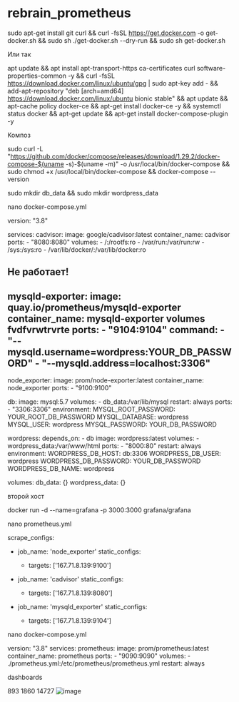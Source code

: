 # rebrain_prometheus
sudo apt-get install git curl &&  curl -fsSL https://get.docker.com -o get-docker.sh && sudo sh ./get-docker.sh --dry-run && sudo sh get-docker.sh

Или так


apt update && apt install apt-transport-https ca-certificates curl software-properties-common -y && curl -fsSL https://download.docker.com/linux/ubuntu/gpg | sudo apt-key add - &&  add-apt-repository "deb [arch=amd64] https://download.docker.com/linux/ubuntu bionic stable" && apt update && apt-cache policy docker-ce && apt-get install docker-ce -y && systemctl status docker && apt-get update && apt-get install docker-compose-plugin -y



Композ


sudo curl -L "https://github.com/docker/compose/releases/download/1.29.2/docker-compose-$(uname -s)-$(uname -m)" -o /usr/local/bin/docker-compose && sudo chmod +x /usr/local/bin/docker-compose && docker-compose --version



sudo mkdir db_data && sudo mkdir wordpress_data











nano docker-compose.yml

version: "3.8"

services:
  cadvisor:
    image: google/cadvisor:latest
    container_name: cadvisor
    ports:
      - "8080:8080"
    volumes:
      - /:/rootfs:ro
      - /var/run:/var/run:rw
      - /sys:/sys:ro
      - /var/lib/docker/:/var/lib/docker:ro

Не работает!
-------
  mysqld-exporter:
    image: quay.io/prometheus/mysqld-exporter
    container_name: mysqld-exporter
    volumes fvdfvrwtrvrte
    ports:
     - "9104:9104"
    command:
     - "--mysqld.username=wordpress:YOUR_DB_PASSWORD"
     - "--mysqld.address=localhost:3306"
------------




  node_exporter:
    image: prom/node-exporter:latest
    container_name: node_exporter
    ports:
      - "9100:9100"

  db:
    image: mysql:5.7
    volumes:
      - db_data:/var/lib/mysql
    restart: always
    ports:
     - "3306:3306"
    environment:
      MYSQL_ROOT_PASSWORD: YOUR_ROOT_DB_PASSWORD
      MYSQL_DATABASE: wordpress
      MYSQL_USER: wordpress
      MYSQL_PASSWORD: YOUR_DB_PASSWORD

  wordpress:
    depends_on:
      - db
    image: wordpress:latest
    volumes:
      - wordpress_data:/var/www/html
    ports:
      - "8000:80"
    restart: always
    environment:
      WORDPRESS_DB_HOST: db:3306
      WORDPRESS_DB_USER: wordpress
      WORDPRESS_DB_PASSWORD: YOUR_DB_PASSWORD
      WORDPRESS_DB_NAME: wordpress

volumes:
  db_data: {}
  wordpress_data: {}








второй хост


docker run -d --name=grafana -p 3000:3000 grafana/grafana



nano prometheus.yml

scrape_configs:
  - job_name: 'node_exporter'
    static_configs:
      - targets: ['167.71.8.139:9100']

  - job_name: 'cadvisor'
    static_configs:
      - targets: ['167.71.8.139:8080']

  - job_name: 'mysqld_exporter'
    static_configs:
      - targets: ['167.71.8.139:9104']









nano docker-compose.yml

version: "3.8"
services:
  prometheus:
    image: prom/prometheus:latest
    container_name: prometheus
    ports:
      - "9090:9090"
    volumes:
      - ./prometheus.yml:/etc/prometheus/prometheus.yml
    restart: always



dashboards

893
1860
14727
![image](https://github.com/mltop-23/rebrain_prometheus/assets/87617943/b290709a-915a-4e3b-9034-9307a092e7e2)
